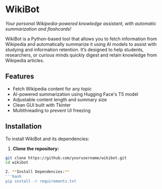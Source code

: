 

# WikiBot  
*Your personal Wikipedia-powered knowledge assistant, with automatic summarization and flashcards!*

WikiBot is a Python-based tool that allows you to fetch information from Wikipedia and automatically summarize it using AI models to assist with studying and information retention. It’s designed to help students, researchers, or curious minds quickly digest and retain knowledge from Wikipedia articles.

##  Features

- Fetch Wikipedia content for any topic
- AI-powered summarization using Hugging Face's T5 model
- Adjustable content length and summary size
- Clean GUI built with Tkinter
- Multithreading to prevent UI freezing

## Installation

To install WikiBot and its dependencies:

1. **Clone the repository:**
```bash
git clone https://github.com/yourusername/wikibot.git
cd wikibot

2. **Install Dependencies:**
'''bash
pip install -r requirements.txt

